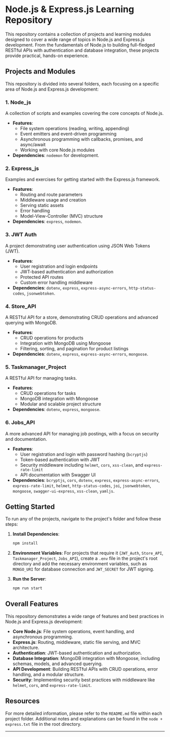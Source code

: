 # Node.js & Express.js Learning Repository

This repository contains a collection of projects and learning modules designed to cover a wide range of topics in Node.js and Express.js development. From the fundamentals of Node.js to building full-fledged RESTful APIs with authentication and database integration, these projects provide practical, hands-on experience.

## Projects and Modules

This repository is divided into several folders, each focusing on a specific area of Node.js and Express.js development:

### 1. Node_js

A collection of scripts and examples covering the core concepts of Node.js.

* **Features**:
    * File system operations (reading, writing, appending)
    * Event emitters and event-driven programming
    * Asynchronous programming with callbacks, promises, and async/await
    * Working with core Node.js modules
* **Dependencies**: `nodemon` for development.

### 2. Express_js

Examples and exercises for getting started with the Express.js framework.

* **Features**:
    * Routing and route parameters
    * Middleware usage and creation
    * Serving static assets
    * Error handling
    * Model-View-Controller (MVC) structure
* **Dependencies**: `express`, `nodemon`.

### 3. JWT Auth

A project demonstrating user authentication using JSON Web Tokens (JWT).

* **Features**:
    * User registration and login endpoints
    * JWT-based authentication and authorization
    * Protected API routes
    * Custom error handling middleware
* **Dependencies**: `dotenv`, `express`, `express-async-errors`, `http-status-codes`, `jsonwebtoken`.

### 4. Store\_API

A RESTful API for a store, demonstrating CRUD operations and advanced querying with MongoDB.

* **Features**:
    * CRUD operations for products
    * Integration with MongoDB using Mongoose
    * Filtering, sorting, and pagination for product listings
* **Dependencies**: `dotenv`, `express`, `express-async-errors`, `mongoose`.

### 5. Taskmanager\_Project

A RESTful API for managing tasks.

* **Features**:
    * CRUD operations for tasks
    * MongoDB integration with Mongoose
    * Modular and scalable project structure
* **Dependencies**: `dotenv`, `express`, `mongoose`.

### 6. Jobs\_API

A more advanced API for managing job postings, with a focus on security and documentation.

* **Features**:
    * User registration and login with password hashing (`bcryptjs`)
    * Token-based authentication with JWT
    * Security middleware including `helmet`, `cors`, `xss-clean`, and `express-rate-limit`
    * API documentation with Swagger UI
* **Dependencies**: `bcryptjs`, `cors`, `dotenv`, `express`, `express-async-errors`, `express-rate-limit`, `helmet`, `http-status-codes`, `joi`, `jsonwebtoken`, `mongoose`, `swagger-ui-express`, `xss-clean`, `yamljs`.

## Getting Started

To run any of the projects, navigate to the project's folder and follow these steps:

1.  **Install Dependencies**:
    ```sh
    npm install
    ```
2.  **Environment Variables**:
    For projects that require it (`JWT_Auth`, `Store_API`, `Taskmanager_Project`, `Jobs_API`), create a `.env` file in the project's root directory and add the necessary environment variables, such as `MONGO_URI` for database connection and `JWT_SECRET` for JWT signing.

3.  **Run the Server**:
    ```sh
    npm run start
    ```

## Overall Features

This repository demonstrates a wide range of features and best practices in Node.js and Express.js development:

* **Core Node.js**: File system operations, event handling, and asynchronous programming.
* **Express.js**: Routing, middleware, static file serving, and MVC architecture.
* **Authentication**: JWT-based authentication and authorization.
* **Database Integration**: MongoDB integration with Mongoose, including schemas, models, and advanced querying.
* **API Development**: Building RESTful APIs with CRUD operations, error handling, and a modular structure.
* **Security**: Implementing security best practices with middleware like `helmet`, `cors`, and `express-rate-limit`.

## Resources

For more detailed information, please refer to the `README.md` file within each project folder. Additional notes and explanations can be found in the `node + express.txt` file in the root directory.

---
